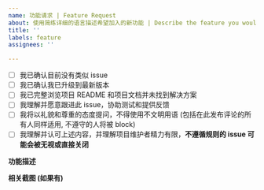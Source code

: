 ```yaml
---
name: 功能请求 | Feature Request
about: 使用简练详细的语言描述希望加入的新功能 | Describe the feature you would like to request
title: ''
labels: feature
assignees: ''

---
```


[//]: # (方框内删除已有的空格，填 x 号)
+ [ ] 我已确认目前没有类似 issue
+ [ ] 我已确认我已升级到最新版本
+ [ ] 我已完整浏览项目 README 和项目文档并未找到解决方案
+ [ ] 我理解并愿意跟进此 issue，协助测试和提供反馈
+ [ ] 我将以礼貌和尊重的态度提问，不得使用不文明用语 (包括在此发布评论的所有人同样适用, 不遵守的人将被 block)
+ [ ] 我理解并认可上述内容，并理解项目维护者精力有限，**不遵循规则的 issue 可能会被无视或直接关闭**

**功能描述**

**相关截图 (如果有)**
